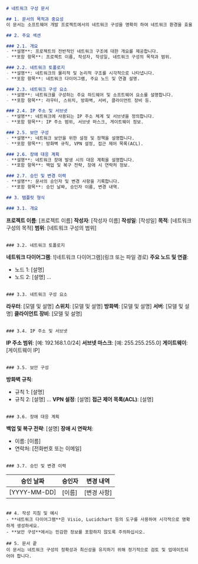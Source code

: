 ```markdown
# 네트워크 구성 문서

## 1. 문서의 목적과 중요성
이 문서는 소프트웨어 개발 프로젝트에서의 네트워크 구성을 명확히 하여 네트워크 환경을 효율적으로 설계, 구현 및 관리하기 위한 자료입니다. 명확한 네트워크 구성은 시스템 안정성과 성능 최적화를 보장하며, 문제 발생 시 신속한 대응을 가능하게 합니다.

## 2. 주요 섹션

### 2.1. 개요
- **설명**: 프로젝트의 전반적인 네트워크 구조에 대한 개요를 제공합니다.
- **포함 항목**: 프로젝트 이름, 작성자, 작성일, 네트워크 구성의 목적과 범위.

### 2.2. 네트워크 토폴로지
- **설명**: 네트워크의 물리적 및 논리적 구조를 시각적으로 나타냅니다.
- **포함 항목**: 네트워크 다이어그램, 주요 노드 및 연결 설명.

### 2.3. 네트워크 구성 요소
- **설명**: 네트워크를 구성하는 주요 하드웨어 및 소프트웨어 요소를 설명합니다.
- **포함 항목**: 라우터, 스위치, 방화벽, 서버, 클라이언트 장비 등.

### 2.4. IP 주소 및 서브넷
- **설명**: 네트워크에 사용되는 IP 주소 체계 및 서브넷을 정의합니다.
- **포함 항목**: IP 주소 범위, 서브넷 마스크, 게이트웨이 정보.

### 2.5. 보안 구성
- **설명**: 네트워크 보안을 위한 설정 및 정책을 설명합니다.
- **포함 항목**: 방화벽 규칙, VPN 설정, 접근 제어 목록(ACL).

### 2.6. 장애 대응 계획
- **설명**: 네트워크 장애 발생 시의 대응 계획을 설명합니다.
- **포함 항목**: 백업 및 복구 전략, 장애 시 연락처 정보.

### 2.7. 승인 및 변경 이력
- **설명**: 문서의 승인자 및 변경 사항을 기록합니다.
- **포함 항목**: 승인 날짜, 승인자 이름, 변경 내역.

## 3. 템플릿 형식

### 3.1. 개요
```
**프로젝트 이름**: [프로젝트 이름]
**작성자**: [작성자 이름]
**작성일**: [작성일]
**목적**: [네트워크 구성의 목적]
**범위**: [네트워크 구성의 범위]
```

### 3.2. 네트워크 토폴로지
```
**네트워크 다이어그램**: ![네트워크 다이어그램](링크 또는 파일 경로)
**주요 노드 및 연결**:
- 노드 1: [설명]
- 노드 2: [설명]
...
```

### 3.3. 네트워크 구성 요소
```
**라우터**: [모델 및 설명]
**스위치**: [모델 및 설명]
**방화벽**: [모델 및 설명]
**서버**: [모델 및 설명]
**클라이언트 장비**: [모델 및 설명]
```

### 3.4. IP 주소 및 서브넷
```
**IP 주소 범위**: [예: 192.168.1.0/24]
**서브넷 마스크**: [예: 255.255.255.0]
**게이트웨이**: [게이트웨이 IP]
```

### 3.5. 보안 구성
```
**방화벽 규칙**: 
- 규칙 1: [설명]
- 규칙 2: [설명]
...
**VPN 설정**: [설명]
**접근 제어 목록(ACL)**: [설명]
```

### 3.6. 장애 대응 계획
```
**백업 및 복구 전략**: [설명]
**장애 시 연락처**: 
- 이름: [이름]
- 연락처: [전화번호 또는 이메일]
```

### 3.7. 승인 및 변경 이력
```
| 승인 날짜   | 승인자 | 변경 내역                  |
| ---------- | ------ | -------------------------- |
| [YYYY-MM-DD] | [이름] | [변경 사항]               |
```

## 4. 작성 지침 및 예시
- **네트워크 다이어그램**은 Visio, Lucidchart 등의 도구를 사용하여 시각적으로 명확하게 생성하세요.
- **보안 구성**에서는 민감한 정보를 포함하지 않도록 주의하십시오.

## 5. 문서 끝
이 문서는 네트워크 구성의 정확성과 최신성을 유지하기 위해 정기적으로 검토 및 업데이트되어야 합니다.
```
